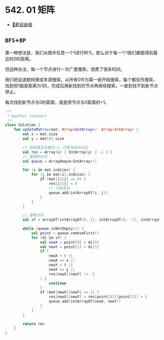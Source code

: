 # 542. 01 矩阵

- [🔗题目链接](https://leetcode-cn.com/problems/01-matrix/)

## `BFS`+`BP`

第一种想法是，我们从图中任意一个1进行BFS，那么对于每一个1我们都能得到最近的0的距离。

但这种办法，每一个节点进行一次广度搜索，浪费了很多时间。

我们把这道题转换成多源搜索，从所有0作为第一层开始搜索，每个都往外搜索，找到但1就是距离为1的，完成后用新找到的节点再继续搜索，一直到找不到新节点停止。

每次找到新节点与0的距离，就是原节点与0距离的+1。

```kotlin
/**
 * @author Yananart
 */
class Solution {
    fun updateMatrix(mat: Array<IntArray>): Array<IntArray> {
        val x = mat.size
        val y = mat[0].size

        // 初始值全设置为-1，代表没有访问过
        val res = Array(x) { IntArray(y) { -1 } }
        // 搜索的队列
        val queue = ArrayDeque<IntArray>()

        for (i in mat.indices) {
            for (j in mat[i].indices) {
                if (mat[i][j] == 0) {
                    res[i][j] = 0
                    // 代表坐标
                    queue.add(intArrayOf(i, j))
                }
            }
        }

        // 搜索方向
        val sf = arrayOf(intArrayOf(0, 1), intArrayOf(0, -1), intArrayOf(1, 0), intArrayOf(-1, 0))

        while (queue.isNotEmpty()) {
            val point = queue.removeFirst()
            for (di in sf) {
                val newX = point[0] + di[0]
                val newY = point[1] + di[1]
                if (
                    newX < 0 ||
                    newX >= x ||
                    newY < 0 ||
                    newY >= y ||
                    res[newX][newY] != -1
                ) {
                    continue
                }
                if (mat[newX][newY] == 1) {
                    res[newX][newY] = res[point[0]][point[1]] + 1
                    queue.add(intArrayOf(newX, newY))
                }
            }
        }

        return res
    }
}
```
